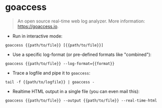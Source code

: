 # goaccess

> An open source real-time web log analyzer.
> More information: <https://goaccess.io>.

- Run in interactive mode:

`goaccess {{path/to/file}} [{{path/to/file}}]`

- Use a specific log-format (or pre-defined formats like "combined"):

`goaccess {{path/to/file}} --log-format={{format}}`

- Trace a logfile and pipe it to `goaccess`:

`tail -f {{path/to/logfile}} | goaccess -`

- Realtime HTML output in a single file (you can even mail this):

`goaccess {{path/to/file}} --output {{path/to/file}} --real-time-html`
